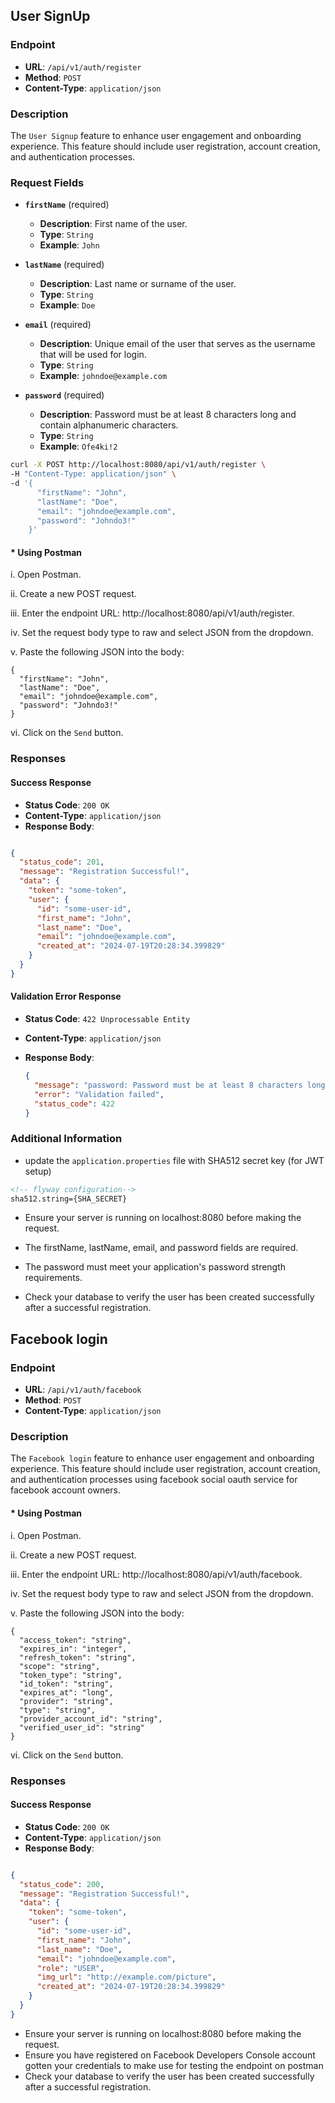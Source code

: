 
## **User SignUp**

### **Endpoint**

- **URL**: `/api/v1/auth/register`
- **Method**: `POST`
- **Content-Type**: `application/json`

### **Description**

The `User Signup` feature to enhance user engagement and onboarding experience. This feature should include user registration, account creation, and authentication processes.

### **Request Fields**

- **`firstName`** (required)
  - **Description**: First name of the user.
  - **Type**: `String`
  - **Example**: `John`

- **`lastName`** (required)
    - **Description**: Last name or surname of the user.
    - **Type**: `String`
    - **Example**: `Doe`

- **`email`** (required)
    - **Description**: Unique email of the user that serves as the username that will be used for login.
    - **Type**: `String`
    - **Example**: `johndoe@example.com`

- **`password`** (required)
    - **Description**: Password must be at least 8 characters long and contain alphanumeric characters.
    - **Type**: `String`
    - **Example**: `Ofe4ki!2`

```bash
curl -X POST http://localhost:8080/api/v1/auth/register \
-H "Content-Type: application/json" \
-d '{
      "firstName": "John",
      "lastName": "Doe",
      "email": "johndoe@example.com",
      "password": "Johndo3!"
    }'
```
#### * Using Postman
i. Open Postman.

ii. Create a new POST request.

iii. Enter the endpoint URL: http://localhost:8080/api/v1/auth/register.

iv. Set the request body type to raw and select JSON from the dropdown.

v. Paste the following JSON into the body:
```
{
  "firstName": "John",
  "lastName": "Doe",
  "email": "johndoe@example.com",
  "password": "Johndo3!"
}
```
vi. Click on the `Send` button.


### **Responses**

#### **Success Response**

- **Status Code**: `200 OK`
- **Content-Type**: `application/json`
- **Response Body**:
```json

{
  "status_code": 201,
  "message": "Registration Successful!",
  "data": {
    "token": "some-token",
    "user": {
      "id": "some-user-id",
      "first_name": "John",
      "last_name": "Doe",
      "email": "johndoe@example.com",
      "created_at": "2024-07-19T20:28:34.399829"
    }
  }
}
  ```


#### **Validation Error Response**

- **Status Code**: `422 Unprocessable Entity`
- **Content-Type**: `application/json`
- **Response Body**:

  ```json
  {
    "message": "password: Password must be at least 8 characters long and contain alphanumeric characters; ",
    "error": "Validation failed",
    "status_code": 422
  }

### **Additional Information**

   - update the `application.properties` file with SHA512 secret key (for JWT setup)

```html
<!-- flyway configuration-->
sha512.string={SHA_SECRET}
```

* Ensure your server is running on localhost:8080 before making the request.

* The firstName, lastName, email, and password fields are required.

* The password must meet your application's password strength requirements.

* Check your database to verify the user has been created successfully after a successful registration.

## **Facebook login**

### **Endpoint**

- **URL**: `/api/v1/auth/facebook`
- **Method**: `POST`
- **Content-Type**: `application/json`

### **Description**

The `Facebook login` feature to enhance user engagement and onboarding experience. This feature should include user registration, account creation, and authentication processes using facebook social oauth service for facebook account owners.


#### * Using Postman
i. Open Postman.

ii. Create a new POST request.

iii. Enter the endpoint URL: http://localhost:8080/api/v1/auth/facebook.

iv. Set the request body type to raw and select JSON from the dropdown.

v. Paste the following JSON into the body:
```
{
  "access_token": "string",
  "expires_in": "integer",
  "refresh_token": "string",
  "scope": "string",
  "token_type": "string",
  "id_token": "string",
  "expires_at": "long",
  "provider": "string",
  "type": "string",
  "provider_account_id": "string",
  "verified_user_id": "string"
}
```
vi. Click on the `Send` button.


### **Responses**

#### **Success Response**

- **Status Code**: `200 OK`
- **Content-Type**: `application/json`
- **Response Body**:
```json

{
  "status_code": 200,
  "message": "Registration Successful!",
  "data": {
    "token": "some-token",
    "user": {
      "id": "some-user-id",
      "first_name": "John",
      "last_name": "Doe",
      "email": "johndoe@example.com",
      "role": "USER",
      "img_url": "http://example.com/picture",
      "created_at": "2024-07-19T20:28:34.399829"
    }
  }
}
  ```

* Ensure your server is running on localhost:8080 before making the request.
* Ensure you have registered on Facebook Developers Console account gotten your credentials to make use for testing the endpoint on postman
* Check your database to verify the user has been created successfully after a successful registration.
